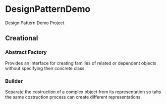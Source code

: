 # DesignPatternDemo
Design Pattern Demo Project

## Creational

### Abstract Factory
Provides an interface for creating families of related or dependent objects without specifying their concrete class.

### Builder
Separate the costruction of a complex object from its representation so tahs the same costruction process can create different representations.